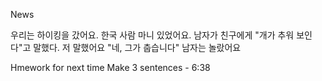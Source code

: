 News

우리는 하이킹을 갔어요.
한국 사람 마니 있었어요.
남자가 친구에게 "개가 추워 보인다"고 말했다.
저 말했어요 "네, 그가 춥습니다"
남자는 놀랐어요

Hmework for next time
Make 3 sentences - 6:38
